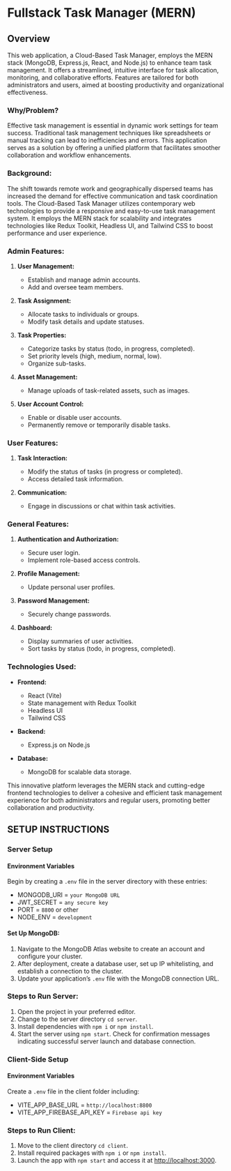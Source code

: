 # Fullstack Task Manager (MERN)

## Overview
This web application, a Cloud-Based Task Manager, employs the MERN stack (MongoDB, Express.js, React, and Node.js) to enhance team task management. It offers a streamlined, intuitive interface for task allocation, monitoring, and collaborative efforts. Features are tailored for both administrators and users, aimed at boosting productivity and organizational effectiveness.

### Why/Problem?
Effective task management is essential in dynamic work settings for team success. Traditional task management techniques like spreadsheets or manual tracking can lead to inefficiencies and errors. This application serves as a solution by offering a unified platform that facilitates smoother collaboration and workflow enhancements.

### Background:
The shift towards remote work and geographically dispersed teams has increased the demand for effective communication and task coordination tools. The Cloud-Based Task Manager utilizes contemporary web technologies to provide a responsive and easy-to-use task management system. It employs the MERN stack for scalability and integrates technologies like Redux Toolkit, Headless UI, and Tailwind CSS to boost performance and user experience.

### Admin Features:
1. **User Management:**
   - Establish and manage admin accounts.
   - Add and oversee team members.

2. **Task Assignment:**
   - Allocate tasks to individuals or groups.
   - Modify task details and update statuses.

3. **Task Properties:**
   - Categorize tasks by status (todo, in progress, completed).
   - Set priority levels (high, medium, normal, low).
   - Organize sub-tasks.

4. **Asset Management:**
   - Manage uploads of task-related assets, such as images.

5. **User Account Control:**
   - Enable or disable user accounts.
   - Permanently remove or temporarily disable tasks.

### User Features:
1. **Task Interaction:**
   - Modify the status of tasks (in progress or completed).
   - Access detailed task information.

2. **Communication:**
   - Engage in discussions or chat within task activities.

### General Features:
1. **Authentication and Authorization:**
   - Secure user login.
   - Implement role-based access controls.

2. **Profile Management:**
   - Update personal user profiles.

3. **Password Management:**
   - Securely change passwords.

4. **Dashboard:**
   - Display summaries of user activities.
   - Sort tasks by status (todo, in progress, completed).

### Technologies Used:
- **Frontend:**
  - React (Vite)
  - State management with Redux Toolkit
  - Headless UI
  - Tailwind CSS

- **Backend:**
  - Express.js on Node.js
  
- **Database:**
  - MongoDB for scalable data storage.

This innovative platform leverages the MERN stack and cutting-edge frontend technologies to deliver a cohesive and efficient task management experience for both administrators and regular users, promoting better collaboration and productivity.

## SETUP INSTRUCTIONS

### Server Setup

#### Environment Variables
Begin by creating a `.env` file in the server directory with these entries:
- MONGODB_URI = `your MongoDB URL`
- JWT_SECRET = `any secure key`
- PORT = `8800` or other
- NODE_ENV = `development`

#### Set Up MongoDB:
1. Navigate to the MongoDB Atlas website to create an account and configure your cluster.
2. After deployment, create a database user, set up IP whitelisting, and establish a connection to the cluster.
3. Update your application’s `.env` file with the MongoDB connection URL.

### Steps to Run Server:
1. Open the project in your preferred editor.
2. Change to the server directory `cd server`.
3. Install dependencies with `npm i` or `npm install`.
4. Start the server using `npm start`. Check for confirmation messages indicating successful server launch and database connection.

### Client-Side Setup

#### Environment Variables
Create a `.env` file in the client folder including:
- VITE_APP_BASE_URL = `http://localhost:8800`
- VITE_APP_FIREBASE_API_KEY = `Firebase api key`

### Steps to Run Client:
1. Move to the client directory `cd client`.
2. Install required packages with `npm i` or `npm install`.
3. Launch the app with `npm start` and access it at [http://localhost:3000](http://localhost:3000).
